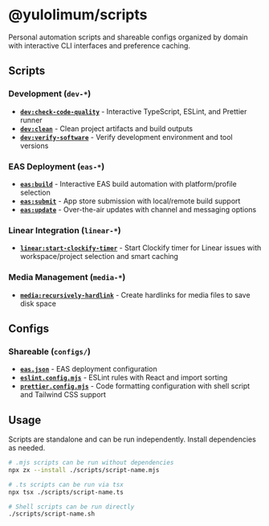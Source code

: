 # @yulolimum/scripts

Personal automation scripts and shareable configs organized by domain with interactive CLI interfaces and preference caching.

## Scripts

### Development (`dev-*`)

- **[`dev:check-code-quality`](scripts/dev-check-code-quality.mjs)** - Interactive TypeScript, ESLint, and Prettier runner
- **[`dev:clean`](scripts/dev-clean.sh)** - Clean project artifacts and build outputs
- **[`dev:verify-software`](scripts/dev-verify-software.sh)** - Verify development environment and tool versions

### EAS Deployment (`eas-*`)

- **[`eas:build`](scripts/eas-build.mjs)** - Interactive EAS build automation with platform/profile selection
- **[`eas:submit`](scripts/eas-submit.mjs)** - App store submission with local/remote build support
- **[`eas:update`](scripts/eas-update.mjs)** - Over-the-air updates with channel and messaging options

### Linear Integration (`linear-*`)

- **[`linear:start-clockify-timer`](scripts/linear-start-clockify-timer.ts)** - Start Clockify timer for Linear issues with workspace/project selection and smart caching

### Media Management (`media-*`)

- **[`media:recursively-hardlink`](scripts/media-recursively-hardlink.sh)** - Create hardlinks for media files to save disk space

## Configs

### Shareable (`configs/`)

- **[`eas.json`](configs/eas.json)** - EAS deployment configuration
- **[`eslint.config.mjs`](configs/eslint.config.mjs)** - ESLint rules with React and import sorting
- **[`prettier.config.mjs`](configs/prettier.config.mjs)** - Code formatting configuration with shell script and Tailwind CSS support

## Usage

Scripts are standalone and can be run independently. Install dependencies as needed.

```bash
# .mjs scripts can be run without dependencies
npx zx --install ./scripts/script-name.mjs

# .ts scripts can be run via tsx
npx tsx ./scripts/script-name.ts

# Shell scripts can be run directly
./scripts/script-name.sh
```
